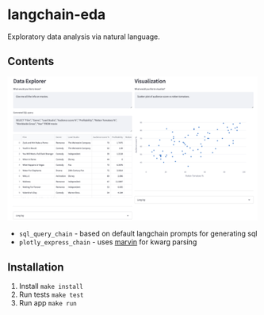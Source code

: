 # langchain-eda
Exploratory data analysis via natural language.

## Contents
![](app.png)

- `sql_query_chain` - based on default langchain prompts for generating sql
- `plotly_express_chain` - uses [marvin](https://github.com/PrefectHQ/marvin) for kwarg parsing

## Installation

1. Install `make install`
2. Run tests `make test`
3. Run app `make run`